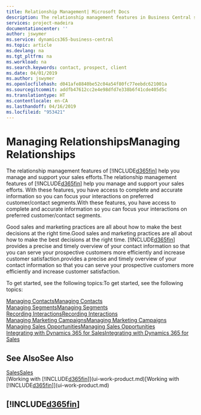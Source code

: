 ```yaml
---
title: Relationship Management| Microsoft Docs
description: The relationship management features in Business Central support your sales efforts and let you access information about contacts and prospects so you can serve customers efficiently.
services: project-madeira
documentationcenter: ''
author: jswymer
ms.service: dynamics365-business-central
ms.topic: article
ms.devlang: na
ms.tgt_pltfrm: na
ms.workload: na
ms.search.keywords: contact, prospect, client
ms.date: 04/01/2019
ms.author: jswymer
ms.openlocfilehash: d041afe8840be52c04a54f80fc77eebdc621001a
ms.sourcegitcommit: addfb47612cc2e4e98dfd7e338b6f41cde405d5c
ms.translationtype: HT
ms.contentlocale: en-CA
ms.lasthandoff: 04/16/2019
ms.locfileid: "953421"
---
```

# <a name="managing-relationships"></a><span data-ttu-id="2e6e2-103">Managing Relationships</span><span class="sxs-lookup"><span data-stu-id="2e6e2-103">Managing Relationships</span></span>
<span data-ttu-id="2e6e2-104">The relationship management features of [!INCLUDE[d365fin](includes/d365fin_md.md)] help you manage and support your sales efforts.</span><span class="sxs-lookup"><span data-stu-id="2e6e2-104">The relationship management features of [!INCLUDE[d365fin](includes/d365fin_md.md)] help you manage and support your sales efforts.</span></span> <span data-ttu-id="2e6e2-105">With these features, you have access to complete and accurate information so you can focus your interactions on preferred customer/contact segments.</span><span class="sxs-lookup"><span data-stu-id="2e6e2-105">With these features, you have access to complete and accurate information so you can focus your interactions on preferred customer/contact segments.</span></span>

<span data-ttu-id="2e6e2-106">Good sales and marketing practices are all about how to make the best decisions at the right time.</span><span class="sxs-lookup"><span data-stu-id="2e6e2-106">Good sales and marketing practices are all about how to make the best decisions at the right time.</span></span> [!INCLUDE[d365fin](includes/d365fin_md.md)] <span data-ttu-id="2e6e2-107">provides a precise and timely overview of your contact information so that you can serve your prospective customers more efficiently and increase customer satisfaction.</span><span class="sxs-lookup"><span data-stu-id="2e6e2-107">provides a precise and timely overview of your contact information so that you can serve your prospective customers more efficiently and increase customer satisfaction.</span></span>

<span data-ttu-id="2e6e2-108">To get started, see the following topics:</span><span class="sxs-lookup"><span data-stu-id="2e6e2-108">To get started, see the following topics:</span></span>

[<span data-ttu-id="2e6e2-109">Managing Contacts</span><span class="sxs-lookup"><span data-stu-id="2e6e2-109">Managing Contacts</span></span>](marketing-contacts.md)  
[<span data-ttu-id="2e6e2-110">Managing Segments</span><span class="sxs-lookup"><span data-stu-id="2e6e2-110">Managing Segments</span></span>](marketing-segments.md)  
[<span data-ttu-id="2e6e2-111">Recording Interactions</span><span class="sxs-lookup"><span data-stu-id="2e6e2-111">Recording Interactions</span></span>](marketing-interactions.md)  
[<span data-ttu-id="2e6e2-112">Managing Marketing Campaigns</span><span class="sxs-lookup"><span data-stu-id="2e6e2-112">Managing Marketing Campaigns</span></span>](marketing-campaigns.md)  
[<span data-ttu-id="2e6e2-113">Managing Sales Opportunities</span><span class="sxs-lookup"><span data-stu-id="2e6e2-113">Managing Sales Opportunities</span></span>](marketing-manage-sales-opportunities.md)  
[<span data-ttu-id="2e6e2-114">Integrating with Dynamics 365 for Sales</span><span class="sxs-lookup"><span data-stu-id="2e6e2-114">Integrating with Dynamics 365 for Sales</span></span>](marketing-integrate-dynamicscrm.md)

## <a name="see-also"></a><span data-ttu-id="2e6e2-115">See Also</span><span class="sxs-lookup"><span data-stu-id="2e6e2-115">See Also</span></span>
[<span data-ttu-id="2e6e2-116">Sales</span><span class="sxs-lookup"><span data-stu-id="2e6e2-116">Sales</span></span>](sales-manage-sales.md)  
<span data-ttu-id="2e6e2-117">[Working with [!INCLUDE[d365fin](includes/d365fin_md.md)]](ui-work-product.md)</span><span class="sxs-lookup"><span data-stu-id="2e6e2-117">[Working with [!INCLUDE[d365fin](includes/d365fin_md.md)]](ui-work-product.md)</span></span>  

## [!INCLUDE[d365fin](includes/free_trial_md.md)]  
